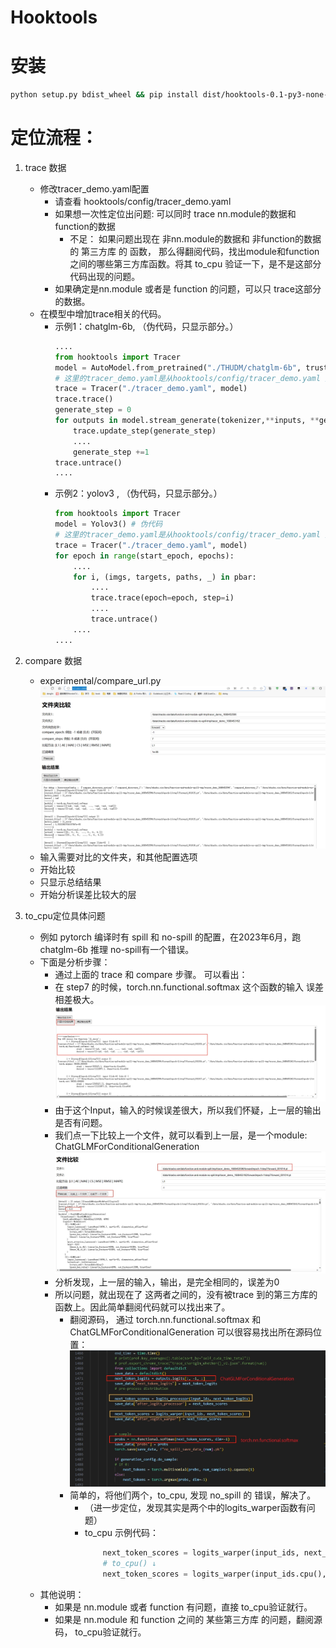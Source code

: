 # Hooktools

# 安装
```bash
python setup.py bdist_wheel && pip install dist/hooktools-0.1-py3-none-any.whl --force-reinstall
```

# 定位流程：
1. trace 数据
    + 修改tracer_demo.yaml配置
        + 请查看 hooktools/config/tracer_demo.yaml
        + 如果想一次性定位出问题: 可以同时 trace nn.module的数据和 function的数据
            + 不足： 如果问题出现在 非nn.module的数据和 非function的数据 的 第三方库 的 函数， 那么得翻阅代码，找出module和function之间的哪些第三方库函数。将其 to_cpu 验证一下，是不是这部分代码出现的问题。
        + 如果确定是nn.module 或者是 function 的问题，可以只 trace这部分的数据。
    + 在模型中增加trace相关的代码。
        + 示例1：chatglm-6b, （伪代码，只显示部分。）
            ```python
            ....
            from hooktools import Tracer
            model = AutoModel.from_pretrained("./THUDM/chatglm-6b", trust_remote_code=True).cuda()
            # 这里的tracer_demo.yaml是从hooktools/config/tracer_demo.yaml 拷贝过来的，修改成需要的配置。
            trace = Tracer("./tracer_demo.yaml", model)
            trace.trace()
            generate_step = 0
            for outputs in model.stream_generate(tokenizer,**inputs, **gen_kwargs):
                trace.update_step(generate_step)
                ....
                generate_step +=1
            trace.untrace()
            ....
            ```
        + 示例2：yolov3 , （伪代码，只显示部分。）
            ```python
            from hooktools import Tracer
            model = Yolov3() # 伪代码
            # 这里的tracer_demo.yaml是从hooktools/config/tracer_demo.yaml 拷贝过来的，修改成需要的配置。
            trace = Tracer("./tracer_demo.yaml", model)
            for epoch in range(start_epoch, epochs):
                ....
                for i, (imgs, targets, paths, _) in pbar:
                    ....
                    trace.trace(epoch=epoch, step=i)
                    ....
                    trace.untrace()
                ....
            ....

            ```
2. compare 数据
    + experimental/compare_url.py
    ![示例图片1](.image/compare_url.jpg)
    + 输入需要对比的文件夹，和其他配置选项
    + 开始比较
    + 只显示总结结果
    + 开始分析误差比较大的层

3. to_cpu定位具体问题
    + 例如 pytorch 编译时有 spill 和 no-spill 的配置，在2023年6月，跑chatglm-6b 推理 no-spill有一个错误。
    + 下面是分析步骤：
        + 通过上面的 trace 和 compare 步骤。 可以看出：
        + 在 step7 的时候，torch.nn.functional.softmax 这个函数的输入 误差相差极大。
            ![示例图片2](.image/torch.nn.functional.softmax.inf.jpg)
        + 由于这个Input，输入的时候误差很大，所以我们怀疑，上一层的输出是否有问题。
        + 我们点一下比较上一个文件，就可以看到上一层，是一个module: ChatGLMForConditionalGeneration
            ![示例图片3](.image/ChatGLMForConditionalGeneration.jpg)
        + 分析发现，上一层的输入，输出，是完全相同的，误差为0
        + 所以问题，就出现在了 这两者之间的，没有被trace 到的第三方库的函数上。因此简单翻阅代码就可以找出来了。
            + 翻阅源码， 通过 torch.nn.functional.softmax 和 ChatGLMForConditionalGeneration 可以很容易找出所在源码位置：
                ![示例图片4](.image/chatglm-code.jpg)
            + 简单的，将他们两个，to_cpu, 发现 no_spill 的 错误，解决了。
                + （进一步定位，发现其实是两个中的logits_warper函数有问题）
                + to_cpu 示例代码：
                    ```python
                        next_token_scores = logits_warper(input_ids, next_token_scores)
                        # to_cpu() ↓
                        next_token_scores = logits_warper(input_ids.cpu(), next_token_scores.cpu()).cuda()
                    ```
    + 其他说明：
        + 如果是 nn.module 或者 function 有问题，直接 to_cpu验证就行。
        + 如果是 nn.module 和 function 之间的 某些第三方库 的问题，翻阅源码， to_cpu验证就行。
